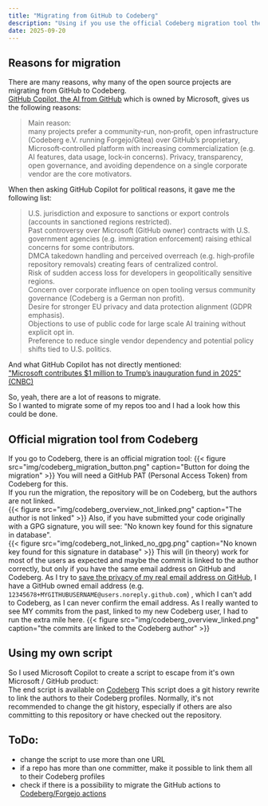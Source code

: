 ```yaml
---
title: "Migrating from GitHub to Codeberg"
description: "Using if you use the official Codeberg migration tool the authors are not linked. so this script does a git history rewrite to link the authors to their Codeberg profiles."
date: 2025-09-20
---
```


## Reasons for migration
There are many reasons, why many of the open source projects are migrating from GitHub to Codeberg.  
[GitHub Copilot, the AI from GitHub](https://github.com/copilot/) which is owned by Microsoft, gives us the following reasons:
>Main reason:  
many projects prefer a community‑run, non‑profit, open infrastructure (Codeberg e.V. running Forgejo/Gitea) over GitHub’s proprietary, Microsoft‑controlled platform with increasing commercialization (e.g. AI features, data usage, lock‑in concerns). Privacy, transparency, open governance, and avoiding dependence on a single corporate vendor are the core motivators.

When then asking GitHub Copilot for political reasons, it gave me the following list:
> U.S. jurisdiction and exposure to sanctions or export controls (accounts in sanctioned regions restricted).  
> Past controversy over Microsoft (GitHub owner) contracts with U.S. government agencies (e.g. immigration enforcement) raising ethical concerns for some contributors.  
> DMCA takedown handling and perceived overreach (e.g. high‑profile repository removals) creating fears of centralized control.  
> Risk of sudden access loss for developers in geopolitically sensitive regions.  
> Concern over corporate influence on open tooling versus community governance (Codeberg is a German non profit).  
> Desire for stronger EU privacy and data protection alignment (GDPR emphasis).  
> Objections to use of public code for large scale AI training without explicit opt in.  
> Preference to reduce single vendor dependency and potential policy shifts tied to U.S. politics.

And what GitHub Copilot has not directly mentioned:  
["Microsoft contributes $1 million to Trump’s inauguration fund in 2025" (CNBC)](https://www.cnbc.com/2025/01/09/microsoft-contributes-1-million-to-trumps-inauguration-fund.html)   
  
So, yeah, there are a lot of reasons to migrate.    
So I wanted to migrate some of my repos too and I had a look how this could be done.  

## Official migration tool from Codeberg
If you go to Codeberg, there is an official migration tool:
{{< figure src="img/codeberg_migration_button.png" caption="Button for doing the migration"  >}}
You will need a GitHub PAT (Personal Access Token) from Codeberg for this.  
If you run the migration, the repository will be on Codeberg, but the authors are not linked.  
{{< figure src="img/codeberg_overview_not_linked.png" caption="The author is not linked"  >}}
Also, if you have submitted your code originally with a GPG signature, you will see: "No known key found for this signature in database".  
{{< figure src="img/codeberg_not_linked_no_gpg.png" caption="No known key found for this signature in database"  >}}
This will (in theory) work for most of the users as expected and maybe the commit is linked to the author correctly, but only if you have the same email address on GitHub and Codeberg.
As I try to [save the privacy of my real email address on GitHub](https://docs.github.com/en/account-and-profile/how-tos/setting-up-and-managing-your-personal-account-on-github/managing-email-preferences/setting-your-commit-email-address#setting-your-commit-email-address-on-github), I have a GitHub owned email address (e.g. `12345678+MYGITHUBUSERNAME@users.noreply.github.com`) , which I can't add to Codeberg, as I can never confirm the email address.
As I really wanted to see MY commits from the past, linked to my new Codeberg user, I had to run the extra mile here.
{{< figure src="img/codeberg_overview_linked.png" caption="the commits are linked to the Codeberg author"  >}}

## Using my own script
So I used Microsoft Copilot to create a script to escape from it's own Microsoft / GitHub product:  
The end script is available on [Codeberg](https://codeberg.org/joergi/migrate_github_repo_to_codeberg)
This script does a git history rewrite to link the authors to their Codeberg profiles.
Normally, it's not recommended to change the git history, especially if others are also committing to this repository or have checked out the repository.


## ToDo:
- change the script to use more than one URL
- if a repo has more than one committer, make it possible to link them all to their Codeberg profiles
- check if there is a possibility to migrate the GitHub actions to [Codeberg/Forgejo actions](https://docs.codeberg.org/ci/actions/)
